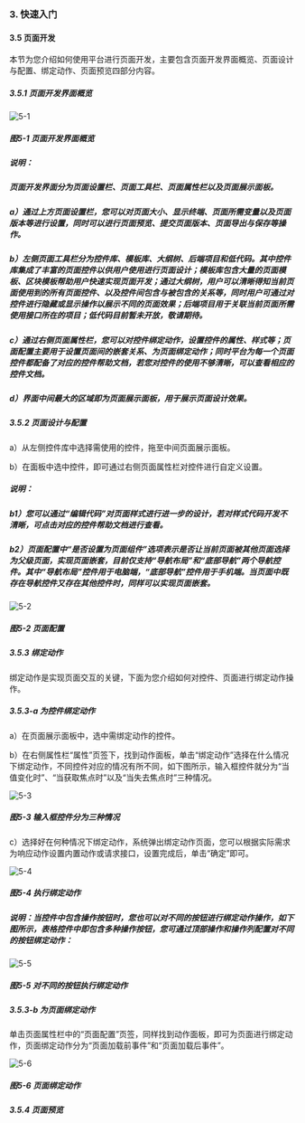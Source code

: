 ### 3. 快速入门

#### 3.5 页面开发

本节为您介绍如何使用平台进行页面开发，主要包含页面开发界面概览、页面设计与配置、绑定动作、页面预览四部分内容。

##### 3.5.1 页面开发界面概览

![5-1](https://www.feisuanyz.com/fspage/ksrm/ksrm_4_1.png)

##### 图5-1 页面开发界面概览

##### 说明：

##### 页面开发界面分为页面设置栏、页面工具栏、页面属性栏以及页面展示面板。

##### a）通过上方页面设置栏，您可以对页面大小、显示终端、页面所需变量以及页面版本等进行设置，同时可以进行页面预览、提交页面版本、页面导出与保存等操作。

##### b）左侧页面工具栏分为控件库、模板库、大纲树、后端项目和低代码。其中控件库集成了丰富的页面控件以供用户使用进行页面设计；模板库包含大量的页面模板、区块模板帮助用户快速实现页面开发；通过大纲树，用户可以清晰得知当前页面使用到的所有页面控件、以及控件间包含与被包含的关系等，同时用户可通过对控件进行隐藏或显示操作以展示不同的页面效果；后端项目用于关联当前页面所需使用接口所在的项目；低代码目前暂未开放，敬请期待。

##### c）通过右侧页面属性栏，您可以对控件绑定动作，设置控件的属性、样式等；页面配置主要用于设置页面间的嵌套关系、为页面绑定动作；同时平台为每一个页面控件都配备了对应的控件帮助文档，若您对控件的使用不够清晰，可以查看相应的控件文档。

##### d）界面中间最大的区域即为页面展示面板，用于展示页面设计效果。

##### 3.5.2 页面设计与配置

a）从左侧控件库中选择需使用的控件，拖至中间页面展示面板。

b）在面板中选中控件，即可通过右侧页面属性栏对控件进行自定义设置。

##### 说明：

##### b1）您可以通过“编辑代码”对页面样式进行进一步的设计，若对样式代码开发不清晰，可点击对应的控件帮助文档进行查看。

##### b2）页面配置中“是否设置为页面组件”选项表示是否让当前页面被其他页面选择为父级页面，实现页面嵌套，目前仅支持“导航布局”和“底部导航”两个导航控件。其中“导航布局”控件用于电脑端，“底部导航”控件用于手机端。当页面中既存在导航控件又存在其他控件时，同样可以实现页面嵌套。

![5-2](https://www.feisuanyz.com/fspage/ksrm/ksrm_4_2.png)

##### 图5-2 页面配置

##### 3.5.3 绑定动作

绑定动作是实现页面交互的关键，下面为您介绍如何对控件、页面进行绑定动作操作。

##### 3.5.3-a 为控件绑定动作

a）在页面展示面板中，选中需绑定动作的控件。

b）在右侧属性栏“属性”页签下，找到动作面板，单击“绑定动作”选择在什么情况下绑定动作，不同控件对应的情况有所不同，如下图所示，输入框控件就分为“当值变化时”、“当获取焦点时”以及“当失去焦点时”三种情况。

![5-3](https://www.feisuanyz.com/fspage/ksrm/ksrm_4_3.png)

##### 图5-3 输入框控件分为三种情况

c）选择好在何种情况下绑定动作，系统弹出绑定动作页面，您可以根据实际需求为响应动作设置内置动作或请求接口，设置完成后，单击“确定”即可。

![5-4](https://www.feisuanyz.com/fspage/ksrm/ksrm_4_4.png)

##### 图5-4 执行绑定动作

##### 说明：当控件中包含操作按钮时，您也可以对不同的按钮进行绑定动作操作，如下图所示，表格控件中即包含多种操作按钮，您可通过顶部操作和操作列配置对不同的按钮绑定动作：

![5-5](https://www.feisuanyz.com/fspage/ksrm/ksrm_4_5.png)

##### 图5-5 对不同的按钮执行绑定动作

##### 3.5.3-b 为页面绑定动作

单击页面属性栏中的“页面配置”页签，同样找到动作面板，即可为页面进行绑定动作，页面绑定动作分为“页面加载前事件”和“页面加载后事件”。

![5-6](https://www.feisuanyz.com/fspage/ksrm/ksrm_4_6.png)

##### 图5-6 页面绑定动作

##### 3.5.4 页面预览
